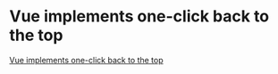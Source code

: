 # Vue implements one-click back to the top
[Vue implements one-click back to the top](https://aiwithcloud.com/2022/09/16/vue_implements_one_click_back_to_the_top/)